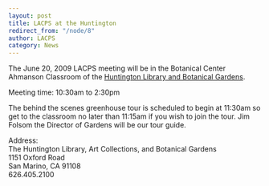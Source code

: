 ```yaml
---
layout: post
title: LACPS at the Huntington
redirect_from: "/node/8"
author: LACPS
category: News
---
```


<div class="field field-name-body field-type-text-with-summary field-label-hidden"><div class="field-items"><div class="field-item even"><p>The June 20, 2009 LACPS meeting will be in the Botanical Center Ahmanson Classroom of the <a href="http://www.huntington.org">Huntington Library and Botanical Gardens</a>.</p>
<p>Meeting time: 10:30am to 2:30pm</p>
<p>The behind the scenes greenhouse tour is scheduled to begin at 11:30am so get to the classroom no later than 11:15am if you wish to join the tour. Jim Folsom the Director of Gardens will be our tour guide.</p>
<p>Address:<br />
The Huntington Library, Art Collections, and Botanical Gardens<br />
1151 Oxford Road<br />
San Marino, CA 91108<br />
626.405.2100</p>
</div></div></div>
